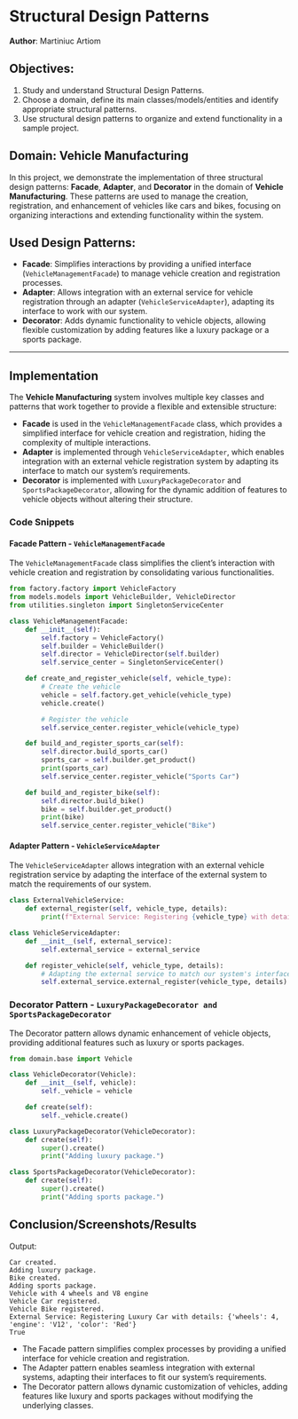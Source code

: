 # Structural Design Patterns  
**Author**: Martiniuc Artiom

## Objectives:
1. Study and understand Structural Design Patterns.
2. Choose a domain, define its main classes/models/entities and identify appropriate structural patterns.
3. Use structural design patterns to organize and extend functionality in a sample project.

## Domain: Vehicle Manufacturing

In this project, we demonstrate the implementation of three structural design patterns: **Facade**, **Adapter**, and **Decorator** in the domain of **Vehicle Manufacturing**. These patterns are used to manage the creation, registration, and enhancement of vehicles like cars and bikes, focusing on organizing interactions and extending functionality within the system.

## Used Design Patterns:
- **Facade**: Simplifies interactions by providing a unified interface (`VehicleManagementFacade`) to manage vehicle creation and registration processes.
- **Adapter**: Allows integration with an external service for vehicle registration through an adapter (`VehicleServiceAdapter`), adapting its interface to work with our system.
- **Decorator**: Adds dynamic functionality to vehicle objects, allowing flexible customization by adding features like a luxury package or a sports package.

---

## Implementation

The **Vehicle Manufacturing** system involves multiple key classes and patterns that work together to provide a flexible and extensible structure:

- **Facade** is used in the `VehicleManagementFacade` class, which provides a simplified interface for vehicle creation and registration, hiding the complexity of multiple interactions.
- **Adapter** is implemented through `VehicleServiceAdapter`, which enables integration with an external vehicle registration system by adapting its interface to match our system’s requirements.
- **Decorator** is implemented with `LuxuryPackageDecorator` and `SportsPackageDecorator`, allowing for the dynamic addition of features to vehicle objects without altering their structure.

### Code Snippets

#### Facade Pattern - `VehicleManagementFacade`
The `VehicleManagementFacade` class simplifies the client’s interaction with vehicle creation and registration by consolidating various functionalities.

```python
from factory.factory import VehicleFactory
from models.models import VehicleBuilder, VehicleDirector
from utilities.singleton import SingletonServiceCenter

class VehicleManagementFacade:
    def __init__(self):
        self.factory = VehicleFactory()
        self.builder = VehicleBuilder()
        self.director = VehicleDirector(self.builder)
        self.service_center = SingletonServiceCenter()

    def create_and_register_vehicle(self, vehicle_type):
        # Create the vehicle
        vehicle = self.factory.get_vehicle(vehicle_type)
        vehicle.create()

        # Register the vehicle
        self.service_center.register_vehicle(vehicle_type)

    def build_and_register_sports_car(self):
        self.director.build_sports_car()
        sports_car = self.builder.get_product()
        print(sports_car)
        self.service_center.register_vehicle("Sports Car")

    def build_and_register_bike(self):
        self.director.build_bike()
        bike = self.builder.get_product()
        print(bike)
        self.service_center.register_vehicle("Bike")
```
#### Adapter Pattern - `VehicleServiceAdapter`
The `VehicleServiceAdapter` allows integration with an external vehicle registration service by adapting the interface
of the external system to match the requirements of our system.

```python
class ExternalVehicleService:
    def external_register(self, vehicle_type, details):
        print(f"External Service: Registering {vehicle_type} with details: {details}")

class VehicleServiceAdapter:
    def __init__(self, external_service):
        self.external_service = external_service

    def register_vehicle(self, vehicle_type, details):
        # Adapting the external service to match our system's interface
        self.external_service.external_register(vehicle_type, details)
```

### Decorator Pattern - `LuxuryPackageDecorator and SportsPackageDecorator`
The Decorator pattern allows dynamic enhancement of vehicle objects, providing additional features such as luxury 
or sports packages.

```python
from domain.base import Vehicle

class VehicleDecorator(Vehicle):
    def __init__(self, vehicle):
        self._vehicle = vehicle

    def create(self):
        self._vehicle.create()

class LuxuryPackageDecorator(VehicleDecorator):
    def create(self):
        super().create()
        print("Adding luxury package.")

class SportsPackageDecorator(VehicleDecorator):
    def create(self):
        super().create()
        print("Adding sports package.")

```

## Conclusion/Screenshots/Results
Output: 
```commandline
Car created.
Adding luxury package.
Bike created.
Adding sports package.
Vehicle with 4 wheels and V8 engine
Vehicle Car registered.
Vehicle Bike registered.
External Service: Registering Luxury Car with details: {'wheels': 4, 'engine': 'V12', 'color': 'Red'}
True

```

- The Facade pattern simplifies complex processes by providing a unified interface for vehicle creation and registration.
- The Adapter pattern enables seamless integration with external systems, adapting their interfaces to fit our system’s requirements.
- The Decorator pattern allows dynamic customization of vehicles, adding features like luxury and sports packages without modifying the underlying classes.